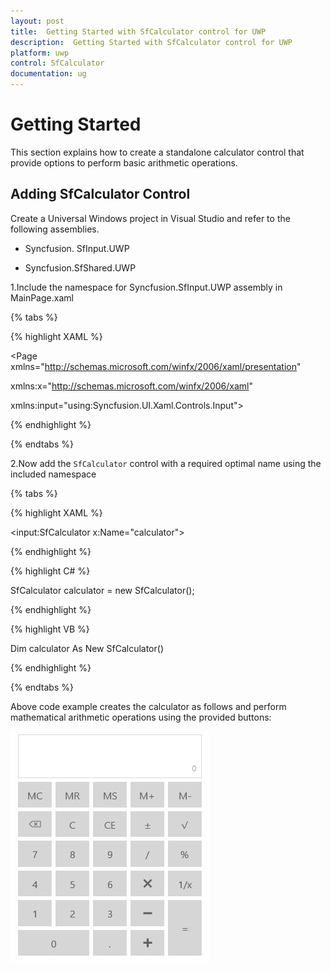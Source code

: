 ```yaml
---
layout: post
title:  Getting Started with SfCalculator control for UWP 
description:  Getting Started with SfCalculator control for UWP
platform: uwp
control: SfCalculator
documentation: ug
---
```


# Getting Started

This section explains how to create a standalone calculator control that provide options to perform basic arithmetic operations.

## Adding SfCalculator Control

Create a Universal Windows project in Visual Studio and refer to the following assemblies.

* Syncfusion. SfInput.UWP

* Syncfusion.SfShared.UWP

1.Include the namespace for Syncfusion.SfInput.UWP assembly in MainPage.xaml

{% tabs %}

{% highlight XAML %}
 
<Page xmlns="http://schemas.microsoft.com/winfx/2006/xaml/presentation"

xmlns:x="http://schemas.microsoft.com/winfx/2006/xaml"

xmlns:input="using:Syncfusion.UI.Xaml.Controls.Input">

{% endhighlight %}

{% endtabs %}

2.Now add the `SfCalculator` control with a required optimal name using the included namespace

{% tabs %}

{% highlight XAML %}

<input:SfCalculator x:Name="calculator">

{% endhighlight %}

{% highlight C# %}

 SfCalculator calculator = new SfCalculator();

{% endhighlight %}

{% highlight VB %}

  Dim calculator As New SfCalculator()

{% endhighlight %}

{% endtabs %}

Above code example creates the calculator as follows and perform mathematical arithmetic operations using the provided buttons:

![](SfCalculator-images/SfCalculator-img1.jpeg)